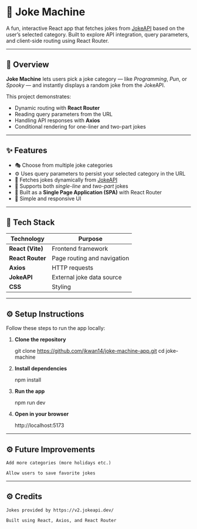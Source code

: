 # 🤖 Joke Machine

A fun, interactive React app that fetches jokes from [JokeAPI](https://v2.jokeapi.dev/) based on the user’s selected category.
Built to explore API integration, query parameters, and client-side routing using React Router.

---

## 🧭 Overview

**Joke Machine** lets users pick a joke category — like _Programming_, _Pun_, or _Spooky_ — and instantly displays a random joke from the JokeAPI.

This project demonstrates:

- Dynamic routing with **React Router**
- Reading query parameters from the URL
- Handling API responses with **Axios**
- Conditional rendering for one-liner and two-part jokes

---

## ✨ Features

- 🎭 Choose from multiple joke categories
- ⚙️ Uses query parameters to persist your selected category in the URL
- 🔄 Fetches jokes dynamically from [JokeAPI](https://v2.jokeapi.dev/)
- 💬 Supports both _single-line_ and _two-part_ jokes
- 🧩 Built as a **Single Page Application (SPA)** with React Router
- 🚀 Simple and responsive UI

---

## 🧰 Tech Stack

| Technology       | Purpose                     |
| ---------------- | --------------------------- |
| **React (Vite)** | Frontend framework          |
| **React Router** | Page routing and navigation |
| **Axios**        | HTTP requests               |
| **JokeAPI**      | External joke data source   |
| **CSS**          | Styling                     |

---

## ⚙️ Setup Instructions

Follow these steps to run the app locally:

1. **Clone the repository**

   git clone https://github.com/jkwan14/joke-machine-app.git
   cd joke-machine

2. **Install dependencies**

   npm install

3. **Run the app**

   npm run dev

4. **Open in your browser**

   http://localhost:5173

---

## ⚙️ Future Improvements

    Add more categories (more holidays etc.)

    Allow users to save favorite jokes

---

## ⚙️ Credits

    Jokes provided by https://v2.jokeapi.dev/

    Built using React, Axios, and React Router
